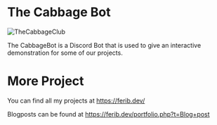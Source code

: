 # The Cabbage Bot
![TheCabbageClub](https://ferib.dev/img/cabbage.png)

The CabbageBot is a Discord Bot that is used to give an interactive demonstration for some of our projects.


# More Project
You can find all my projects at https://ferib.dev/ 

Blogposts can be found at https://ferib.dev/portfolio.php?t=Blog+post

